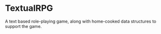 # TextualRPG
A text based role-playing game, along with home-cooked data structures to support the game.

